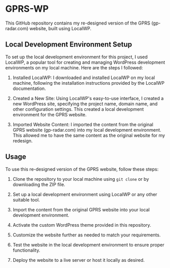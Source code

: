 # GPRS-WP

This GitHub repository contains my re-designed version of the GPRS (gp-radar.com) website, built using LocalWP.

## Local Development Environment Setup

To set up the local development environment for this project, I used LocalWP, a popular tool for creating and managing WordPress development environments on my local machine. Here are the steps I followed:

1. Installed LocalWP: I downloaded and installed LocalWP on my local machine, following the installation instructions provided by the LocalWP documentation.

2. Created a New Site: Using LocalWP's easy-to-use interface, I created a new WordPress site, specifying the project name, domain name, and other configuration settings. This created a local development environment for the GPRS website.

3. Imported Website Content: I imported the content from the original GPRS website (gp-radar.com) into my local development environment. This allowed me to have the same content as the original website for my redesign.

## Usage

To use this re-designed version of the GPRS website, follow these steps:

1. Clone the repository to your local machine using `git clone` or by downloading the ZIP file.

2. Set up a local development environment using LocalWP or any other suitable tool.

3. Import the content from the original GPRS website into your local development environment.

4. Activate the custom WordPress theme provided in this repository.

5. Customize the website further as needed to match your requirements.

6. Test the website in the local development environment to ensure proper functionality.

7. Deploy the website to a live server or host it locally as desired.

